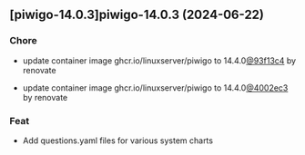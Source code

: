 

## [piwigo-14.0.3]piwigo-14.0.3 (2024-06-22)

### Chore



- update container image ghcr.io/linuxserver/piwigo to 14.4.0[@93f13c4](https://github.com/93f13c4) by renovate

- update container image ghcr.io/linuxserver/piwigo to 14.4.0[@4002ec3](https://github.com/4002ec3) by renovate

### Feat



- Add questions.yaml files for various system charts